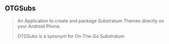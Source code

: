 ## OTGSubs

> An Application to create and package Substratum Themes directly on your Android Phone.
>
> OTGSubs is a synonym for On-The-Go Substratum
